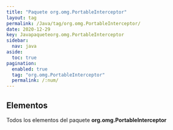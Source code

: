 ```yaml
---
title: "Paquete org.omg.PortableInterceptor"
layout: tag
permalink: /Java/tag/org.omg.PortableInterceptor/
date: 2020-12-29
key: Javapaqueteorg.omg.PortableInterceptor
sidebar: 
  nav: java
aside: 
  toc: true
pagination: 
  enabled: true
  tag: "org.omg.PortableInterceptor"
  permalink: /:num/
---
```


<h2>Elementos</h2>
Todos los elementos del paquete <strong>org.omg.PortableInterceptor</strong>
